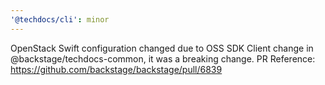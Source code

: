 ```yaml
---
'@techdocs/cli': minor
---
```


OpenStack Swift configuration changed due to OSS SDK Client change in @backstage/techdocs-common, it was a breaking change.
PR Reference: https://github.com/backstage/backstage/pull/6839
